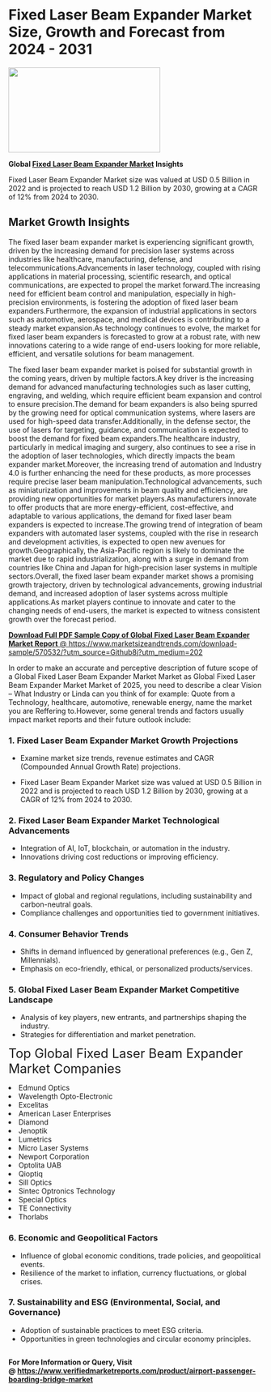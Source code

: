 <H1>Fixed Laser Beam Expander Market Size, Growth and Forecast from 2024 - 2031</H1><img class="aligncenter size-medium wp-image-584254" src="https://thirdeyenews.in/wp-content/uploads/2024/09/Global-Market-Research-300x168.jpeg" alt="" width="300" height="168" /><p><strong>Global&nbsp;<a href="https://www.marketsizeandtrends.com/download-sample/570532/?utm_source=Github8j?utm_medium=202">Fixed Laser Beam Expander Market</a> Insights</strong></p><p>Fixed Laser Beam Expander Market size was valued at USD 0.5 Billion in 2022 and is projected to reach USD 1.2 Billion by 2030, growing at a CAGR of 12% from 2024 to 2030.</p><p><h2>Market Growth Insights</h2> <p>The fixed laser beam expander market is experiencing significant growth, driven by the increasing demand for precision laser systems across industries like healthcare, manufacturing, defense, and telecommunications.Advancements in laser technology, coupled with rising applications in material processing, scientific research, and optical communications, are expected to propel the market forward.The increasing need for efficient beam control and manipulation, especially in high-precision environments, is fostering the adoption of fixed laser beam expanders.Furthermore, the expansion of industrial applications in sectors such as automotive, aerospace, and medical devices is contributing to a steady market expansion.As technology continues to evolve, the market for fixed laser beam expanders is forecasted to grow at a robust rate, with new innovations catering to a wide range of end-users looking for more reliable, efficient, and versatile solutions for beam management.</p> <p><a href="https://www.example.com/download-sample" target="_blank"></a></p> <p>The fixed laser beam expander market is poised for substantial growth in the coming years, driven by multiple factors.A key driver is the increasing demand for advanced manufacturing technologies such as laser cutting, engraving, and welding, which require efficient beam expansion and control to ensure precision.The demand for beam expanders is also being spurred by the growing need for optical communication systems, where lasers are used for high-speed data transfer.Additionally, in the defense sector, the use of lasers for targeting, guidance, and communication is expected to boost the demand for fixed beam expanders.The healthcare industry, particularly in medical imaging and surgery, also continues to see a rise in the adoption of laser technologies, which directly impacts the beam expander market.Moreover, the increasing trend of automation and Industry 4.0 is further enhancing the need for these products, as more processes require precise laser beam manipulation.Technological advancements, such as miniaturization and improvements in beam quality and efficiency, are providing new opportunities for market players.As manufacturers innovate to offer products that are more energy-efficient, cost-effective, and adaptable to various applications, the demand for fixed laser beam expanders is expected to increase.The growing trend of integration of beam expanders with automated laser systems, coupled with the rise in research and development activities, is expected to open new avenues for growth.Geographically, the Asia-Pacific region is likely to dominate the market due to rapid industrialization, along with a surge in demand from countries like China and Japan for high-precision laser systems in multiple sectors.Overall, the fixed laser beam expander market shows a promising growth trajectory, driven by technological advancements, growing industrial demand, and increased adoption of laser systems across multiple applications.As market players continue to innovate and cater to the changing needs of end-users, the market is expected to witness consistent growth over the forecast period.</p> <p><a href="https://www.example.com/get-more" target="_blank"></p><p><span class=""><strong>Download Full PDF Sample Copy of Global Fixed Laser Beam Expander Market Report</strong> @ <a href="https://www.marketsizeandtrends.com/download-sample/570532/?utm_source=Github8j?utm_medium=202" target="_blank">https://www.marketsizeandtrends.com/download-sample/570532/?utm_source=Github8j?utm_medium=202</a></span></p><p>In order to make an accurate and perceptive description of future scope of a Global&nbsp;Fixed Laser Beam Expander Market Market as Global&nbsp;Fixed Laser Beam Expander Market Market of 2025, you need to describe a clear Vision &ndash; What Industry or Linda can you think of for example: Quote from a Technology, healthcare, automotive, renewable energy, name the market you are Reffering to.However, some general trends and factors usually impact market reports and their future outlook include:</p><h3>1.&nbsp;<strong>Fixed Laser Beam Expander Market Growth Projections</strong></h3><ul><li>Examine market size trends, revenue estimates and CAGR (Compounded Annual Growth Rate) projections.</li><li><p>Fixed Laser Beam Expander Market size was valued at USD 0.5 Billion in 2022 and is projected to reach USD 1.2 Billion by 2030, growing at a CAGR of 12% from 2024 to 2030.</p></li></ul><h3>2.&nbsp;<strong>Fixed Laser Beam Expander Market Technological Advancements</strong></h3><ul><li>Integration of AI, IoT, blockchain, or automation in the industry.</li><li>Innovations driving cost reductions or improving efficiency.</li></ul><h3>3.&nbsp;<strong>Regulatory and Policy Changes</strong></h3><ul><li>Impact of global and regional regulations, including sustainability and carbon-neutral goals.</li><li>Compliance challenges and opportunities tied to government initiatives.</li></ul><h3>4.&nbsp;<strong>Consumer Behavior Trends</strong></h3><ul><li>Shifts in demand influenced by generational preferences (e.g., Gen Z, Millennials).</li><li>Emphasis on eco-friendly, ethical, or personalized products/services.</li></ul><h3>5.&nbsp;<strong>Global Fixed Laser Beam Expander Market Competitive Landscape</strong></h3><ul><li>Analysis of key players, new entrants, and partnerships shaping the industry.</li><li>Strategies for differentiation and market penetration.</li></ul><p data-pm-slice="1 1 []"><span style="color: inherit; font-family: inherit; font-size: 25px;">Top Global Fixed Laser Beam Expander Market Companies</span></p><div class="" data-test-id=""><p><li>Edmund Optics</li><li> Wavelength Opto-Electronic</li><li> Excelitas</li><li> American Laser Enterprises</li><li> Diamond</li><li> Jenoptik</li><li> Lumetrics</li><li> Micro Laser Systems</li><li> Newport Corporation</li><li> Optolita UAB</li><li> Qioptiq</li><li> Sill Optics</li><li> Sintec Optronics Technology</li><li> Special Optics</li><li> TE Connectivity</li><li> Thorlabs</li></p></div><h3>6.&nbsp;<strong>Economic and Geopolitical Factors</strong></h3><ul><li>Influence of global economic conditions, trade policies, and geopolitical events.</li><li>Resilience of the market to inflation, currency fluctuations, or global crises.</li></ul><h3>7.&nbsp;<strong>Sustainability and ESG (Environmental, Social, and Governance)</strong></h3><ul><li>Adoption of sustainable practices to meet ESG criteria.</li><li>Opportunities in green technologies and circular economy principles.</li></ul><h2><strong style="font-size: 14px;">For More Information or Query, Visit @&nbsp;</strong><a style="background-color: #ffffff; font-size: 14px;" href="https://www.marketsizeandtrends.com/report/fixed-laser-beam-expander-market/" target="_blank">https://www.verifiedmarketreports.com/product/airport-passenger-boarding-bridge-market</a></h2>